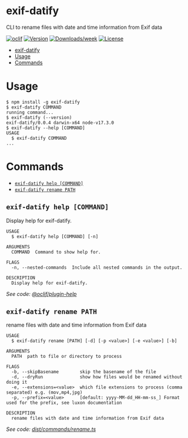 # exif-datify

CLI to rename files with date and time information from Exif data

[![oclif](https://img.shields.io/badge/cli-oclif-brightgreen.svg)](https://oclif.io)
[![Version](https://img.shields.io/npm/v/exif-datify.svg)](https://npmjs.org/package/exif-datify)
[![Downloads/week](https://img.shields.io/npm/dw/exif-datify.svg)](https://npmjs.org/package/exif-datify)
[![License](https://img.shields.io/npm/l/exif-datify.svg)](https://github.com/hwaterke/exif-datify/blob/master/package.json)

<!-- toc -->

- [exif-datify](#exif-datify)
- [Usage](#usage)
- [Commands](#commands)
<!-- tocstop -->

# Usage

<!-- usage -->

```sh-session
$ npm install -g exif-datify
$ exif-datify COMMAND
running command...
$ exif-datify (--version)
exif-datify/0.0.4 darwin-x64 node-v17.3.0
$ exif-datify --help [COMMAND]
USAGE
  $ exif-datify COMMAND
...
```

<!-- usagestop -->

# Commands

<!-- commands -->

- [`exif-datify help [COMMAND]`](#exif-datify-help-command)
- [`exif-datify rename PATH`](#exif-datify-rename-path)

## `exif-datify help [COMMAND]`

Display help for exif-datify.

```
USAGE
  $ exif-datify help [COMMAND] [-n]

ARGUMENTS
  COMMAND  Command to show help for.

FLAGS
  -n, --nested-commands  Include all nested commands in the output.

DESCRIPTION
  Display help for exif-datify.
```

_See code:
[@oclif/plugin-help](https://github.com/oclif/plugin-help/blob/v5.1.12/src/commands/help.ts)_

## `exif-datify rename PATH`

rename files with date and time information from Exif data

```
USAGE
  $ exif-datify rename [PATH] [-d] [-p <value>] [-e <value>] [-b]

ARGUMENTS
  PATH  path to file or directory to process

FLAGS
  -b, --skipBasename        skip the basename of the file
  -d, --dryRun              show how files would be renamed without doing it
  -e, --extensions=<value>  which file extensions to process (comma separated) e.g. (mov,mp4,jpg)
  -p, --prefix=<value>      [default: yyyy-MM-dd_HH-mm-ss_] Format used for the prefix, see luxon documentation

DESCRIPTION
  rename files with date and time information from Exif data
```

_See code:
[dist/commands/rename.ts](https://github.com/hwaterke/exif-datify/blob/v0.0.4/dist/commands/rename.ts)_

<!-- commandsstop -->
